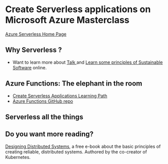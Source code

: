 # Create Serverless applications on Microsoft Azure Masterclass

[Azure Serverless Home Page](https://azure.microsoft.com/solutions/serverless/?WT.mc_id=startup-11040-chmaneu)

## Why Serverless ?

- Want to learn more about [Talk ](https://www.dotconferences.com/2019/12/asim-hussain-javascript-saves-the-world) and [Learn some principles of Sustainable Software](https://docs.microsoft.com/learn/modules/sustainable-software-engineering-overview/?WT.mc_id=startup-11040-chmaneu) online.


## Azure Functions: The elephant in the room

- [Create Serverless Applications Learning Path](https://docs.microsoft.com/learn/paths/create-serverless-applications/?WT.mc_id=startup-11040-chmaneu)
- [Azure Functions GitHub repo](https://github.com/Azure/Azure-Functions)

## Serverless all the things

## Do you want more reading?

[Designing Distributed Systems](https://azure.microsoft.com/resources/designing-distributed-systems/?WT.mc_id=startup-11040-chmaneu),
a free e-book about the basic principles of creating reliable, distributed systems. Authored by the co-creator of Kubernetes.
